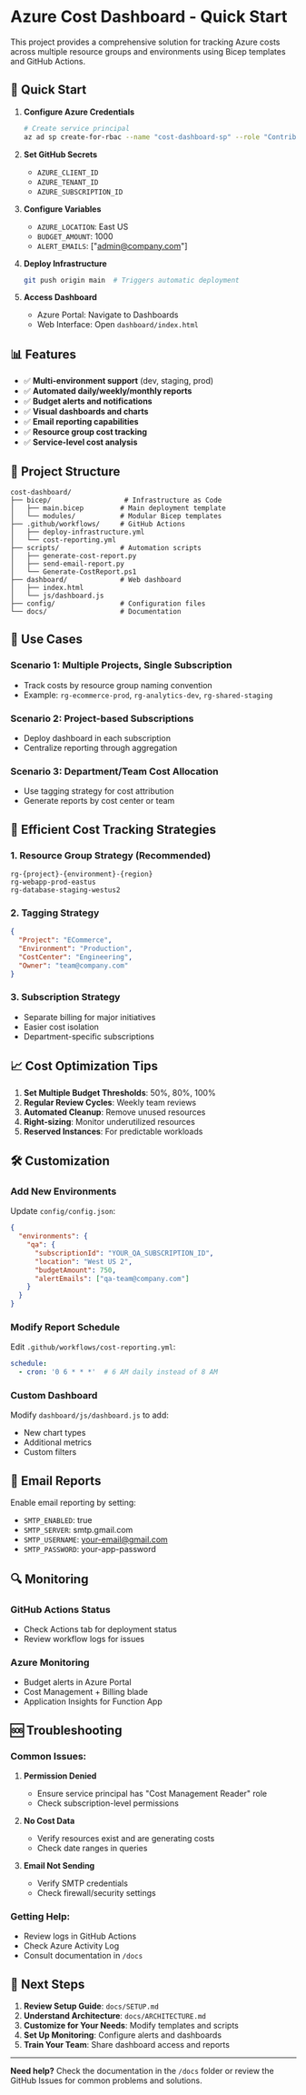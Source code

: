 # Azure Cost Dashboard - Quick Start

This project provides a comprehensive solution for tracking Azure costs across multiple resource groups and environments using Bicep templates and GitHub Actions.

## 🚀 Quick Start

1. **Configure Azure Credentials**
   ```bash
   # Create service principal
   az ad sp create-for-rbac --name "cost-dashboard-sp" --role "Contributor" --scopes "/subscriptions/<YOUR_SUBSCRIPTION_ID>" --sdk-auth
   ```

2. **Set GitHub Secrets**
   - `AZURE_CLIENT_ID`
   - `AZURE_TENANT_ID`
   - `AZURE_SUBSCRIPTION_ID`

3. **Configure Variables**
   - `AZURE_LOCATION`: East US
   - `BUDGET_AMOUNT`: 1000
   - `ALERT_EMAILS`: ["admin@company.com"]

4. **Deploy Infrastructure**
   ```bash
   git push origin main  # Triggers automatic deployment
   ```

5. **Access Dashboard**
   - Azure Portal: Navigate to Dashboards
   - Web Interface: Open `dashboard/index.html`

## 📊 Features

- ✅ **Multi-environment support** (dev, staging, prod)
- ✅ **Automated daily/weekly/monthly reports**
- ✅ **Budget alerts and notifications**
- ✅ **Visual dashboards and charts**
- ✅ **Email reporting capabilities**
- ✅ **Resource group cost tracking**
- ✅ **Service-level cost analysis**

## 📂 Project Structure

```
cost-dashboard/
├── bicep/                  # Infrastructure as Code
│   ├── main.bicep         # Main deployment template
│   └── modules/           # Modular Bicep templates
├── .github/workflows/     # GitHub Actions
│   ├── deploy-infrastructure.yml
│   └── cost-reporting.yml
├── scripts/               # Automation scripts
│   ├── generate-cost-report.py
│   ├── send-email-report.py
│   └── Generate-CostReport.ps1
├── dashboard/             # Web dashboard
│   ├── index.html
│   └── js/dashboard.js
├── config/                # Configuration files
└── docs/                  # Documentation
```

## 🎯 Use Cases

### Scenario 1: Multiple Projects, Single Subscription
- Track costs by resource group naming convention
- Example: `rg-ecommerce-prod`, `rg-analytics-dev`, `rg-shared-staging`

### Scenario 2: Project-based Subscriptions
- Deploy dashboard in each subscription
- Centralize reporting through aggregation

### Scenario 3: Department/Team Cost Allocation
- Use tagging strategy for cost attribution
- Generate reports by cost center or team

## 🔧 Efficient Cost Tracking Strategies

### 1. Resource Group Strategy (Recommended)
```
rg-{project}-{environment}-{region}
rg-webapp-prod-eastus
rg-database-staging-westus2
```

### 2. Tagging Strategy
```json
{
  "Project": "ECommerce",
  "Environment": "Production",
  "CostCenter": "Engineering", 
  "Owner": "team@company.com"
}
```

### 3. Subscription Strategy
- Separate billing for major initiatives
- Easier cost isolation
- Department-specific subscriptions

## 📈 Cost Optimization Tips

1. **Set Multiple Budget Thresholds**: 50%, 80%, 100%
2. **Regular Review Cycles**: Weekly team reviews
3. **Automated Cleanup**: Remove unused resources
4. **Right-sizing**: Monitor underutilized resources
5. **Reserved Instances**: For predictable workloads

## 🛠️ Customization

### Add New Environments
Update `config/config.json`:
```json
{
  "environments": {
    "qa": {
      "subscriptionId": "YOUR_QA_SUBSCRIPTION_ID",
      "location": "West US 2",
      "budgetAmount": 750,
      "alertEmails": ["qa-team@company.com"]
    }
  }
}
```

### Modify Report Schedule
Edit `.github/workflows/cost-reporting.yml`:
```yaml
schedule:
  - cron: '0 6 * * *'  # 6 AM daily instead of 8 AM
```

### Custom Dashboard
Modify `dashboard/js/dashboard.js` to add:
- New chart types
- Additional metrics
- Custom filters

## 📧 Email Reports

Enable email reporting by setting:
- `SMTP_ENABLED`: true
- `SMTP_SERVER`: smtp.gmail.com
- `SMTP_USERNAME`: your-email@gmail.com
- `SMTP_PASSWORD`: your-app-password

## 🔍 Monitoring

### GitHub Actions Status
- Check Actions tab for deployment status
- Review workflow logs for issues

### Azure Monitoring
- Budget alerts in Azure Portal
- Cost Management + Billing blade
- Application Insights for Function App

## 🆘 Troubleshooting

### Common Issues:

1. **Permission Denied**
   - Ensure service principal has "Cost Management Reader" role
   - Check subscription-level permissions

2. **No Cost Data**
   - Verify resources exist and are generating costs
   - Check date ranges in queries

3. **Email Not Sending**
   - Verify SMTP credentials
   - Check firewall/security settings

### Getting Help:
- Review logs in GitHub Actions
- Check Azure Activity Log
- Consult documentation in `/docs`

## 📝 Next Steps

1. **Review Setup Guide**: `docs/SETUP.md`
2. **Understand Architecture**: `docs/ARCHITECTURE.md`
3. **Customize for Your Needs**: Modify templates and scripts
4. **Set Up Monitoring**: Configure alerts and dashboards
5. **Train Your Team**: Share dashboard access and reports

---

**Need help?** Check the documentation in the `/docs` folder or review the GitHub Issues for common problems and solutions.
